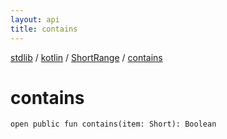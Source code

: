 ```yaml
---
layout: api
title: contains
---
```

[stdlib](../../index.html) / [kotlin](../index.html) / [ShortRange](index.html) / [contains](contains.html)

# contains

```
open public fun contains(item: Short): Boolean
```
